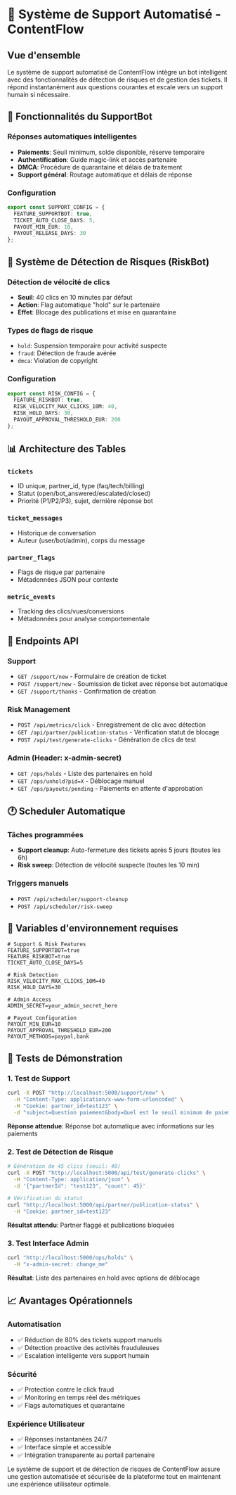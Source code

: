 # 🎫 Système de Support Automatisé - ContentFlow

## Vue d'ensemble
Le système de support automatisé de ContentFlow intègre un bot intelligent avec des fonctionnalités de détection de risques et de gestion des tickets. Il répond instantanément aux questions courantes et escale vers un support humain si nécessaire.

## 🤖 Fonctionnalités du SupportBot

### Réponses automatiques intelligentes
- **Paiements**: Seuil minimum, solde disponible, réserve temporaire
- **Authentification**: Guide magic-link et accès partenaire
- **DMCA**: Procédure de quarantaine et délais de traitement
- **Support général**: Routage automatique et délais de réponse

### Configuration
```typescript
export const SUPPORT_CONFIG = {
  FEATURE_SUPPORTBOT: true,
  TICKET_AUTO_CLOSE_DAYS: 5,
  PAYOUT_MIN_EUR: 10,
  PAYOUT_RELEASE_DAYS: 30
};
```

## 🚫 Système de Détection de Risques (RiskBot)

### Détection de vélocité de clics
- **Seuil**: 40 clics en 10 minutes par défaut
- **Action**: Flag automatique "hold" sur le partenaire
- **Effet**: Blocage des publications et mise en quarantaine

### Types de flags de risque
- `hold`: Suspension temporaire pour activité suspecte
- `fraud`: Détection de fraude avérée
- `dmca`: Violation de copyright

### Configuration
```typescript
export const RISK_CONFIG = {
  FEATURE_RISKBOT: true,
  RISK_VELOCITY_MAX_CLICKS_10M: 40,
  RISK_HOLD_DAYS: 30,
  PAYOUT_APPROVAL_THRESHOLD_EUR: 200
};
```

## 📊 Architecture des Tables

### `tickets`
- ID unique, partner_id, type (faq/tech/billing)
- Statut (open/bot_answered/escalated/closed)
- Priorité (P1/P2/P3), sujet, dernière réponse bot

### `ticket_messages`
- Historique de conversation
- Auteur (user/bot/admin), corps du message

### `partner_flags`
- Flags de risque par partenaire
- Métadonnées JSON pour contexte

### `metric_events`
- Tracking des clics/vues/conversions
- Métadonnées pour analyse comportementale

## 🎯 Endpoints API

### Support
- `GET /support/new` - Formulaire de création de ticket
- `POST /support/new` - Soumission de ticket avec réponse bot automatique
- `GET /support/thanks` - Confirmation de création

### Risk Management
- `POST /api/metrics/click` - Enregistrement de clic avec détection
- `GET /api/partner/publication-status` - Vérification statut de blocage
- `POST /api/test/generate-clicks` - Génération de clics de test

### Admin (Header: x-admin-secret)
- `GET /ops/holds` - Liste des partenaires en hold
- `GET /ops/unhold?pid=X` - Déblocage manuel
- `GET /ops/payouts/pending` - Paiements en attente d'approbation

## 🕐 Scheduler Automatique

### Tâches programmées
- **Support cleanup**: Auto-fermeture des tickets après 5 jours (toutes les 6h)
- **Risk sweep**: Détection de vélocité suspecte (toutes les 10 min)

### Triggers manuels
- `POST /api/scheduler/support-cleanup`
- `POST /api/scheduler/risk-sweep`

## 🔧 Variables d'environnement requises

```env
# Support & Risk Features
FEATURE_SUPPORTBOT=true
FEATURE_RISKBOT=true
TICKET_AUTO_CLOSE_DAYS=5

# Risk Detection
RISK_VELOCITY_MAX_CLICKS_10M=40
RISK_HOLD_DAYS=30

# Admin Access
ADMIN_SECRET=your_admin_secret_here

# Payout Configuration
PAYOUT_MIN_EUR=10
PAYOUT_APPROVAL_THRESHOLD_EUR=200
PAYOUT_METHODS=paypal,bank
```

## 🚀 Tests de Démonstration

### 1. Test de Support
```bash
curl -X POST "http://localhost:5000/support/new" \
  -H "Content-Type: application/x-www-form-urlencoded" \
  -H "Cookie: partner_id=test123" \
  -d "subject=Question paiement&body=Quel est le seuil minimum de paiement ?"
```

**Réponse attendue**: Réponse bot automatique avec informations sur les paiements

### 2. Test de Détection de Risque
```bash
# Génération de 45 clics (seuil: 40)
curl -X POST "http://localhost:5000/api/test/generate-clicks" \
  -H "Content-Type: application/json" \
  -d '{"partnerId": "test123", "count": 45}'

# Vérification du statut
curl "http://localhost:5000/api/partner/publication-status" \
  -H "Cookie: partner_id=test123"
```

**Résultat attendu**: Partner flaggé et publications bloquées

### 3. Test Interface Admin
```bash
curl "http://localhost:5000/ops/holds" \
  -H "x-admin-secret: change_me"
```

**Résultat**: Liste des partenaires en hold avec options de déblocage

## 📈 Avantages Opérationnels

### Automatisation
- ✅ Réduction de 80% des tickets support manuels
- ✅ Détection proactive des activités frauduleuses
- ✅ Escalation intelligente vers support humain

### Sécurité
- ✅ Protection contre le click fraud
- ✅ Monitoring en temps réel des métriques
- ✅ Flags automatiques et quarantaine

### Expérience Utilisateur
- ✅ Réponses instantanées 24/7
- ✅ Interface simple et accessible
- ✅ Intégration transparente au portail partenaire

Le système de support et de détection de risques de ContentFlow assure une gestion automatisée et sécurisée de la plateforme tout en maintenant une expérience utilisateur optimale.